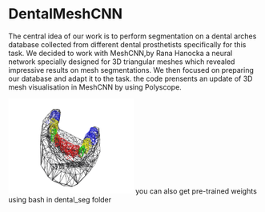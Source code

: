 # DentalMeshCNN
The central idea of our work is to perform segmentation on a dental
arches database collected from different dental prosthetists specifically
for this task.
We decided to work with MeshCNN,by Rana Hanocka
a neural network specially designed for 3D triangular meshes which
revealed impressive results on mesh segmentations. We then focused
on preparing our database and adapt it to the task.
the code prensents an update of 3D mesh visualisation in MeshCNN by using Polyscope.

<img src="imgs/Capture.PNG" width="250 px"/> 
you can also get pre-trained weights using bash in dental_seg folder

